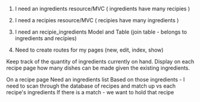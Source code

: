 1. I need an ingredients resource/MVC ( ingredients have many recipies )
2. I need a recipies resource/MVC  ( recipies have many ingredients )
3. I need an recipie_ingredients Model and Table (join table - belongs to ingredients and recipies)

4. Need to create routes for my pages (new, edit, index, show)

Keep track of the quantity of ingredients currently on hand. Display on each recipe page how many dishes can be made given the existing ingredients.


On a recipe page
Need an ingredients list
Based on those ingredients - I need to scan through the database of recipes and match up vs each recipe's ingredients
If there is a match - we want to hold that recipe